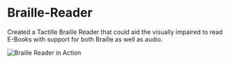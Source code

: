 # Braille-Reader
Created a Tactille Braille Reader that could aid the visually impaired to read E-Books with support for both Braille as well as audio.

![Braille Reader in Action](https://giphy.com/embed/ZZasDSfQBK1knsdxNC>)
